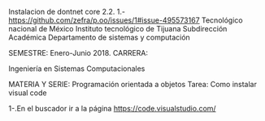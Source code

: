 Instalacion de dontnet core 2.2.
1.-https://github.com/zefra/p.oo/issues/1#issue-495573167
Tecnológico nacional de México
Instituto tecnológico de Tijuana
Subdirección Académica
Departamento de sistemas  y computación

SEMESTRE:
Enero-Junio 2018.
CARRERA:

Ingeniería en Sistemas Computacionales

MATERIA Y SERIE:
Programación orientada a objetos
Tarea:
Como instalar visual code

1-.En el buscador ir a la página https://code.visualstudio.com/
